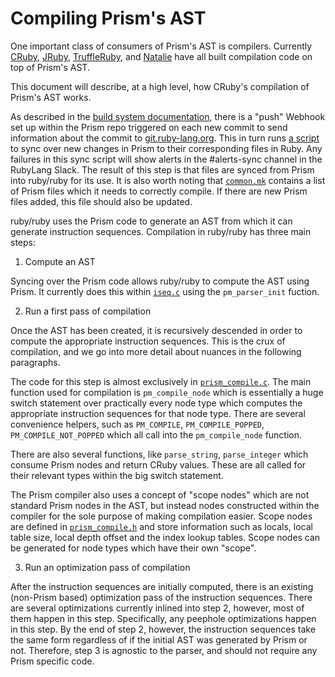 # Compiling Prism's AST

One important class of consumers of Prism's AST is compilers. Currently [CRuby](https://github.com/ruby/ruby), [JRuby](https://github.com/jruby/jruby), [TruffleRuby](https://github.com/oracle/truffleruby), and [Natalie](https://github.com/natalie-lang/natalie) have all built compilation code on top of Prism's AST.

This document will describe, at a high level, how CRuby's compilation of Prism's AST works.

As described in the [build system documentation](build_system.md), there is a "push" Webhook set up within the Prism repo triggered on each new commit to send information about the commit to [git.ruby-lang.org](https://github.com/ruby/git.ruby-lang.org). This in turn runs [a script](https://github.com/ruby/ruby/blob/master/tool/sync_default_gems.rb) to sync over new changes in Prism to their corresponding files in Ruby. Any failures in this sync script will show alerts in the #alerts-sync channel in the RubyLang Slack. The result of this step is that files are synced from Prism into ruby/ruby for its use. It is also worth noting that [`common.mk`](https://github.com/ruby/ruby/blob/master/common.mk) contains a list of Prism files which it needs to correctly compile. If there are new Prism files added, this file should also be updated.

ruby/ruby uses the Prism code to generate an AST from which it can generate instruction sequences. Compilation in ruby/ruby has three main steps:

1. Compute an AST

Syncing over the Prism code allows ruby/ruby to compute the AST using Prism. It currently does this within [`iseq.c`](https://github.com/ruby/ruby/blob/master/iseq.c) using the `pm_parser_init` fuction.

2. Run a first pass of compilation

Once the AST has been created, it is recursively descended in order to compute the appropriate instruction sequences. This is the crux of compilation, and we go into more detail about nuances in the following paragraphs.

The code for this step is almost exclusively in [`prism_compile.c`](https://github.com/ruby/ruby/blob/master/prism_compile.c). The main function used for compilation is `pm_compile_node` which is essentially a huge switch statement over practically every node type which computes the appropriate instruction sequences for that node type. There are several convenience helpers, such as `PM_COMPILE`, `PM_COMPILE_POPPED`, `PM_COMPILE_NOT_POPPED` which all call into the `pm_compile_node` function.

There are also several functions, like `parse_string`, `parse_integer` which consume Prism nodes and return CRuby values. These are all called for their relevant types within the big switch statement.

The Prism compiler also uses a concept of "scope nodes" which are not standard Prism nodes in the AST, but instead nodes constructed within the compiler for the sole purpose of making compilation easier. Scope nodes are defined in [`prism_compile.h`](https://github.com/ruby/ruby/blob/master/prism_compile.h) and store information such as locals, local table size, local depth offset and the index lookup tables. Scope nodes can be generated for node types which have their own "scope".

3. Run an optimization pass of compilation

After the instruction sequences are initially computed, there is an existing (non-Prism based) optimization pass of the instruction sequences. There are several optimizations currently inlined into step 2, however, most of them happen in this step. Specifically, any peephole optimizations happen in this step. By the end of step 2, however, the instruction sequences take the same form regardless of if the initial AST was generated by Prism or not. Therefore, step 3 is agnostic to the parser, and should not require any Prism specific code.
